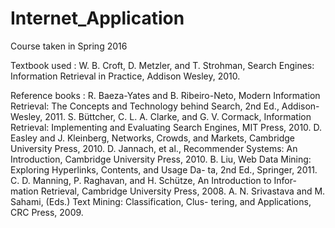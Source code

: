 # Internet_Application
Course taken in Spring 2016

Textbook used : W. B. Croft, D. Metzler, and T. Strohman, Search Engines: Information Retrieval in Practice, Addison Wesley, 2010.

Reference books :
R. Baeza-Yates and B. Ribeiro-Neto, Modern Information Retrieval: The Concepts and Technology behind Search, 2nd Ed., Addison-Wesley, 2011.
   S. Büttcher, C. L. A. Clarke, and G. V. Cormack, Information Retrieval: Implementing and Evaluating Search Engines, MIT Press, 2010.
   D. Easley and J. Kleinberg, Networks, Crowds, and Markets, Cambridge University Press, 2010.
   D. Jannach, et al., Recommender Systems: An Introduction, Cambridge University Press, 2010.
   B. Liu, Web Data Mining: Exploring Hyperlinks, Contents, and Usage Da- ta, 2nd Ed., Springer, 2011.
   C. D. Manning, P. Raghavan, and H. Schütze, An Introduction to Infor- mation Retrieval, Cambridge University Press, 2008.
   A. N. Srivastava and M. Sahami, (Eds.) Text Mining: Classification, Clus- tering, and Applications, CRC Press, 2009.
